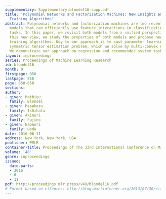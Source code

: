 ```yaml
---
supplementary: Supplementary:blondel16-supp.pdf
title: 'Polynomial Networks and Factorization Machines: New Insights and Efficient
  Training Algorithms'
abstract: Polynomial networks and factorization machines are two recently-proposed
  models that can efficiently use feature interactions in classification and regression
  tasks. In this paper, we revisit both models from a unified perspective. Based on
  this new view, we study the properties of both models and propose new efficient
  training algorithms. Key to our approach is to cast parameter learning as a low-rank
  symmetric tensor estimation problem, which we solve by multi-convex optimization.
  We demonstrate our approach on regression and recommender system tasks.
layout: inproceedings
series: Proceedings of Machine Learning Research
id: blondel16
month: 0
firstpage: 850
lastpage: 858
page: 850-858
sections: 
author:
- given: Mathieu
  family: Blondel
- given: Masakazu
  family: Ishihata
- given: Akinori
  family: Fujino
- given: Naonori
  family: Ueda
date: 2016-06-11
address: New York, New York, USA
publisher: PMLR
container-title: Proceedings of The 33rd International Conference on Machine Learning
volume: '48'
genre: inproceedings
issued:
  date-parts:
  - 2016
  - 6
  - 11
pdf: http://proceedings.mlr.press/v48/blondel16.pdf
# Format based on citeproc: http://blog.martinfenner.org/2013/07/30/citeproc-yaml-for-bibliographies/
---
```

